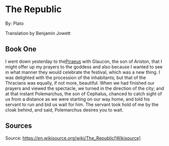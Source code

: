 <!--{@template.comment}}-->
<!--{@inline-delimiter-pair="[]"}}-->
<!--{@inline-delimiter-pair="())"}}-->

<!--{{work.title:format="= %s"}}-->
# The Republic

<!--{{[work.author:format="By: %s"}}-->
By: Plato

<!--{{work.translator.name:format="Translation by %s"}}-->
Translation by Benjamin Jowett

## Book One

<!--{{location.1.name}}{{location.1.link}}-->
I went down yesterday to the[Piraeus](https://en.wikipedia.org/wiki/Piraeus)
with Glaucon, the son of Ariston, that I might offer up my prayers to the goddess and also because I wanted to see in what manner they would celebrate the festival, which was a new thing.
I was delighted with the procession of the inhabitants; but that of the Thracians was equally, if not more, beautiful. When we had finished our prayers and viewed the spectacle, we turned in the direction of the city; and at that instant Polemarchus, the son of Cephalus, chanced to catch sight of us from a distance as we were starting on our way home, and told his servant to run and bid us wait for him. The servant took hold of me by the cloak behind, and said, Polemarchus desires you to wait.

## Sources

<!--{{work.sourceLink}}${{work.source}}-->
Source: https://en.wikisource.org/wiki/The_Republic[Wikisource]
